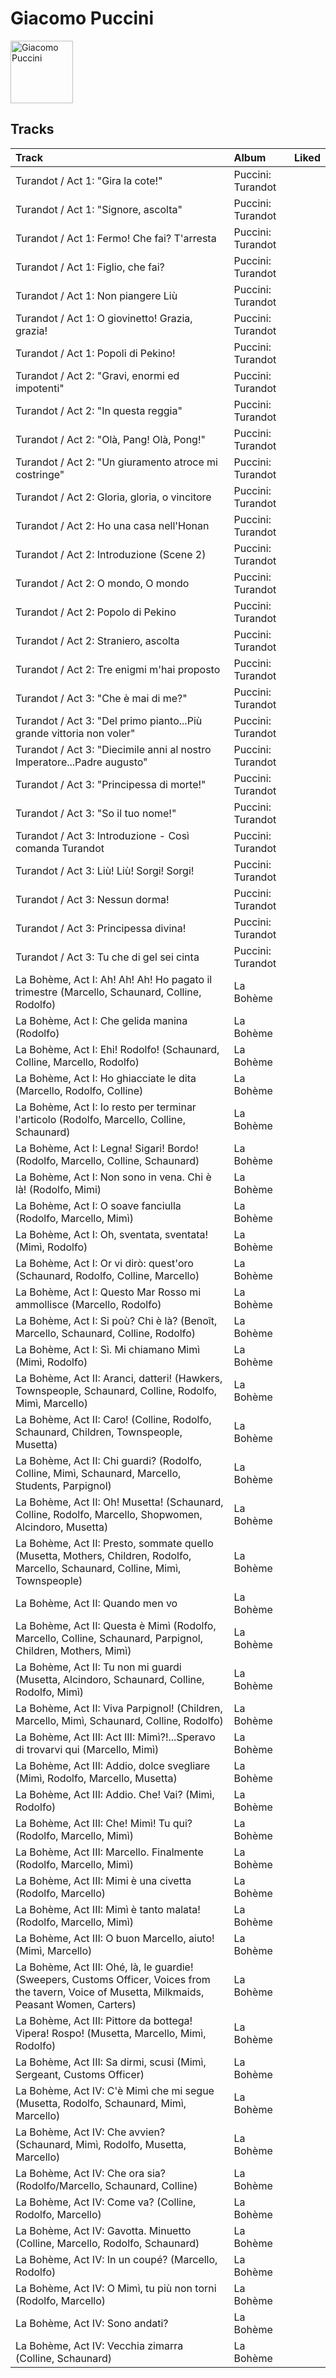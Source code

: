 
# Giacomo Puccini


<img src="https://i.scdn.co/image/98aef2b83b0148a90f9c60a163e08197f9d8606b" alt="Giacomo Puccini" width="100" />

## Tracks

| Track                                                                                                                                             | Album             | Liked   |
|:--------------------------------------------------------------------------------------------------------------------------------------------------|:------------------|:--------|
| Turandot / Act 1: "Gira la cote!"                                                                                                                 | Puccini: Turandot |         |
| Turandot / Act 1: "Signore, ascolta"                                                                                                              | Puccini: Turandot |         |
| Turandot / Act 1: Fermo! Che fai? T'arresta                                                                                                       | Puccini: Turandot |         |
| Turandot / Act 1: Figlio, che fai?                                                                                                                | Puccini: Turandot |         |
| Turandot / Act 1: Non piangere Liù                                                                                                                | Puccini: Turandot |         |
| Turandot / Act 1: O giovinetto! Grazia, grazia!                                                                                                   | Puccini: Turandot |         |
| Turandot / Act 1: Popoli di Pekino!                                                                                                               | Puccini: Turandot |         |
| Turandot / Act 2: "Gravi, enormi ed impotenti"                                                                                                    | Puccini: Turandot |         |
| Turandot / Act 2: "In questa reggia"                                                                                                              | Puccini: Turandot |         |
| Turandot / Act 2: "Olà, Pang! Olà, Pong!"                                                                                                         | Puccini: Turandot |         |
| Turandot / Act 2: "Un giuramento atroce mi costringe"                                                                                             | Puccini: Turandot |         |
| Turandot / Act 2: Gloria, gloria, o vincitore                                                                                                     | Puccini: Turandot |         |
| Turandot / Act 2: Ho una casa nell'Honan                                                                                                          | Puccini: Turandot |         |
| Turandot / Act 2: Introduzione (Scene 2)                                                                                                          | Puccini: Turandot |         |
| Turandot / Act 2: O mondo, O mondo                                                                                                                | Puccini: Turandot |         |
| Turandot / Act 2: Popolo di Pekino                                                                                                                | Puccini: Turandot |         |
| Turandot / Act 2: Straniero, ascolta                                                                                                              | Puccini: Turandot |         |
| Turandot / Act 2: Tre enigmi m'hai proposto                                                                                                       | Puccini: Turandot |         |
| Turandot / Act 3: "Che è mai di me?"                                                                                                              | Puccini: Turandot |         |
| Turandot / Act 3: "Del primo pianto...Più grande vittoria non voler"                                                                              | Puccini: Turandot |         |
| Turandot / Act 3: "Diecimile anni al nostro Imperatore...Padre augusto"                                                                           | Puccini: Turandot |         |
| Turandot / Act 3: "Principessa di morte!"                                                                                                         | Puccini: Turandot |         |
| Turandot / Act 3: "So il tuo nome!"                                                                                                               | Puccini: Turandot |         |
| Turandot / Act 3: Introduzione - Così comanda Turandot                                                                                            | Puccini: Turandot |         |
| Turandot / Act 3: Liù! Liù! Sorgi! Sorgi!                                                                                                         | Puccini: Turandot |         |
| Turandot / Act 3: Nessun dorma!                                                                                                                   | Puccini: Turandot |         |
| Turandot / Act 3: Principessa divina!                                                                                                             | Puccini: Turandot |         |
| Turandot / Act 3: Tu che di gel sei cinta                                                                                                         | Puccini: Turandot |         |
| La Bohème, Act I: Ah! Ah! Ah! Ho pagato il trimestre (Marcello, Schaunard, Colline, Rodolfo)                                                      | La Bohème         |         |
| La Bohème, Act I: Che gelida manina (Rodolfo)                                                                                                     | La Bohème         |         |
| La Bohème, Act I: Ehi! Rodolfo! (Schaunard, Colline, Marcello, Rodolfo)                                                                           | La Bohème         |         |
| La Bohème, Act I: Ho ghiacciate le dita (Marcello, Rodolfo, Colline)                                                                              | La Bohème         |         |
| La Bohème, Act I: Io resto per terminar l'articolo (Rodolfo, Marcello, Colline, Schaunard)                                                        | La Bohème         |         |
| La Bohème, Act I: Legna! Sigari! Bordo! (Rodolfo, Marcello, Colline, Schaunard)                                                                   | La Bohème         |         |
| La Bohème, Act I: Non sono in vena. Chi è là! (Rodolfo, Mimi)                                                                                     | La Bohème         |         |
| La Bohème, Act I: O soave fanciulla (Rodolfo, Marcello, Mimì)                                                                                     | La Bohème         |         |
| La Bohème, Act I: Oh, sventata, sventata! (Mimì, Rodolfo)                                                                                         | La Bohème         |         |
| La Bohème, Act I: Or vi dirò: quest'oro (Schaunard, Rodolfo, Colline, Marcello)                                                                   | La Bohème         |         |
| La Bohème, Act I: Questo Mar Rosso mi ammollisce (Marcello, Rodolfo)                                                                              | La Bohème         |         |
| La Bohème, Act I: Si poù? Chi è là? (Benoît, Marcello, Schaunard, Colline, Rodolfo)                                                               | La Bohème         |         |
| La Bohème, Act I: Sì. Mi chiamano Mimì (Mimì, Rodolfo)                                                                                            | La Bohème         |         |
| La Bohème, Act II: Aranci, datteri! (Hawkers, Townspeople, Schaunard, Colline, Rodolfo, Mimì, Marcello)                                           | La Bohème         |         |
| La Bohème, Act II: Caro! (Colline, Rodolfo, Schaunard, Children, Townspeople, Musetta)                                                            | La Bohème         |         |
| La Bohème, Act II: Chi guardi? (Rodolfo, Colline, Mimì, Schaunard, Marcello, Students, Parpignol)                                                 | La Bohème         |         |
| La Bohème, Act II: Oh! Musetta! (Schaunard, Colline, Rodolfo, Marcello, Shopwomen, Alcindoro, Musetta)                                            | La Bohème         |         |
| La Bohème, Act II: Presto, sommate quello (Musetta, Mothers, Children, Rodolfo, Marcello, Schaunard, Colline, Mimì, Townspeople)                  | La Bohème         |         |
| La Bohème, Act II: Quando men vo                                                                                                                  | La Bohème         |         |
| La Bohème, Act II: Questa è Mimì (Rodolfo, Marcello, Colline, Schaunard, Parpignol, Children, Mothers, Mimì)                                      | La Bohème         |         |
| La Bohème, Act II: Tu non mi guardi (Musetta, Alcindoro, Schaunard, Colline, Rodolfo, Mimì)                                                       | La Bohème         |         |
| La Bohème, Act II: Viva Parpignol! (Children, Marcello, Mimì, Schaunard, Colline, Rodolfo)                                                        | La Bohème         |         |
| La Bohème, Act III: Act III: Mimì?!...Speravo di trovarvi qui (Marcello, Mimì)                                                                    | La Bohème         |         |
| La Bohème, Act III: Addio, dolce svegliare (Mimì, Rodolfo, Marcello, Musetta)                                                                     | La Bohème         |         |
| La Bohème, Act III: Addio. Che! Vai? (Mimì, Rodolfo)                                                                                              | La Bohème         |         |
| La Bohème, Act III: Che! Mimì! Tu qui? (Rodolfo, Marcello, Mimì)                                                                                  | La Bohème         |         |
| La Bohème, Act III: Marcello. Finalmente (Rodolfo, Marcello, Mimì)                                                                                | La Bohème         |         |
| La Bohème, Act III: Mimi è una civetta (Rodolfo, Marcello)                                                                                        | La Bohème         |         |
| La Bohème, Act III: Mimì è tanto malata! (Rodolfo, Marcello, Mimì)                                                                                | La Bohème         |         |
| La Bohème, Act III: O buon Marcello, aiuto! (Mimì, Marcello)                                                                                      | La Bohème         |         |
| La Bohème, Act III: Ohé, là, le guardie! (Sweepers, Customs Officer, Voices from the tavern, Voice of Musetta, Milkmaids, Peasant Women, Carters) | La Bohème         |         |
| La Bohème, Act III: Pittore da bottega! Vipera! Rospo! (Musetta, Marcello, Mimì, Rodolfo)                                                         | La Bohème         |         |
| La Bohème, Act III: Sa dirmi, scusi (Mimì, Sergeant, Customs Officer)                                                                             | La Bohème         |         |
| La Bohème, Act IV: C'è Mimì che mi segue (Musetta, Rodolfo, Schaunard, Mimì, Marcello)                                                            | La Bohème         |         |
| La Bohème, Act IV: Che avvien? (Schaunard, Mimì, Rodolfo, Musetta, Marcello)                                                                      | La Bohème         |         |
| La Bohème, Act IV: Che ora sia? (Rodolfo/Marcello, Schaunard, Colline)                                                                            | La Bohème         |         |
| La Bohème, Act IV: Come va? (Colline, Rodolfo, Marcello)                                                                                          | La Bohème         |         |
| La Bohème, Act IV: Gavotta. Minuetto (Colline, Marcello, Rodolfo, Schaunard)                                                                      | La Bohème         |         |
| La Bohème, Act IV: In un coupé? (Marcello, Rodolfo)                                                                                               | La Bohème         |         |
| La Bohème, Act IV: O Mimì, tu più non torni (Rodolfo, Marcello)                                                                                   | La Bohème         |         |
| La Bohème, Act IV: Sono andati?                                                                                                                   | La Bohème         |         |
| La Bohème, Act IV: Vecchia zimarra (Colline, Schaunard)                                                                                           | La Bohème         |         |
